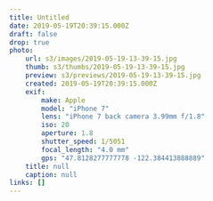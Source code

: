 ```yaml
---
title: Untitled
date: 2019-05-19T20:39:15.000Z
draft: false
drop: true
photo:
    url: s3/images/2019-05-19-13-39-15.jpg
    thumb: s3/thumbs/2019-05-19-13-39-15.jpg
    preview: s3/previews/2019-05-19-13-39-15.jpg
    created: 2019-05-19T20:39:15.000Z
    exif:
        make: Apple
        model: "iPhone 7"
        lens: "iPhone 7 back camera 3.99mm f/1.8"
        iso: 20
        aperture: 1.8
        shutter_speed: 1/5051
        focal_length: "4.0 mm"
        gps: "47.8128277777778 -122.384413888889"
    title: null
    caption: null
links: []
---
```

